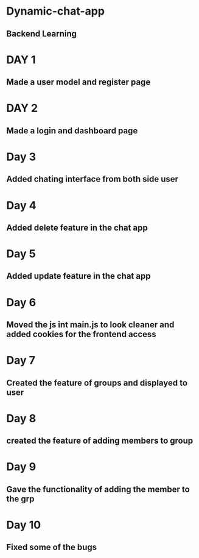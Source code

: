 # Dynamic-chat-app
## Backend Learning
# DAY 1 
## Made a user model and register page
# DAY 2
## Made a login and dashboard page
# Day 3
## Added chating interface from both side user
# Day 4
## Added delete feature in the chat app
# Day 5
## Added update feature in the chat app
# Day 6
## Moved the js int main.js to look cleaner and added cookies for the frontend access
# Day 7
## Created the feature of groups and displayed to user
# Day 8
## created the feature of adding members to group
# Day 9
## Gave the functionality of adding the member to the grp
# Day 10
## Fixed  some of the bugs
